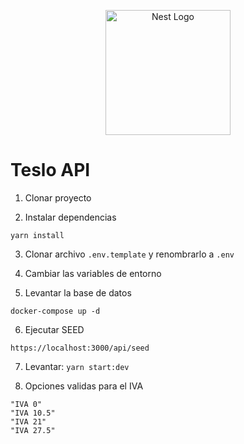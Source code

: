 <p align="center">
  <a href="http://nestjs.com/" target="blank"><img src="https://nestjs.com/img/logo-small.svg" width="200" alt="Nest Logo" /></a>
</p>

# Teslo API

1. Clonar proyecto

2. Instalar dependencias
```
yarn install
```

3. Clonar archivo ```.env.template``` y renombrarlo a ```.env```

4. Cambiar las variables de entorno

5. Levantar la base de datos
```
docker-compose up -d
```

6. Ejecutar SEED
```
https://localhost:3000/api/seed
```

7. Levantar: ```yarn start:dev```

8. Opciones validas para el IVA
```
"IVA 0"
"IVA 10.5"
"IVA 21"
"IVA 27.5"
```
